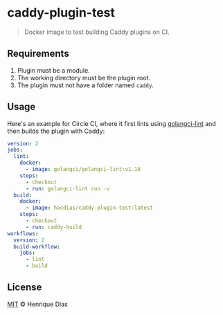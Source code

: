 # caddy-plugin-test

> Docker image to test building Caddy plugins on CI.

## Requirements

1. Plugin must be a module.
2. The working directory must be the plugin root.
3. The plugin must not have a folder named `caddy`.

## Usage

Here's an example for Circle CI, where it first lints using [golangci-lint](https://github.com/golangci/golangci-lint)
and then builds the plugin with Caddy:

```yml
version: 2
jobs:
  lint:
    docker:
      - image: golangci/golangci-lint:v1.16
    steps:
      - checkout
      - run: golangci-lint run -v
  build:
    docker:
      - image: hacdias/caddy-plugin-test:latest
    steps:
      - checkout
      - run: caddy-build
workflows:
  version: 2
  build-workflow:
    jobs:
      - lint
      - build
```

## License

[MIT](LICENSE) © Henrique Dias
